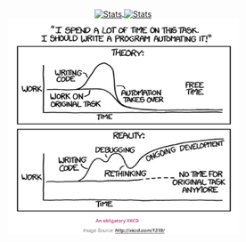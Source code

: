 <div align="center">
<a href="https://github.com/5rahim">
  <img align="center" src="https://github-readme-streak-stats.herokuapp.com?user=5rahim&theme=transparent&hide_border=true" width="400px" alt="Stats" />

<img align="center" src="https://github-readme-stats.vercel.app/api?username=5rahim&show_icons=true&theme=transparent&hide_border=true" width="400px" alt="Stats" />
  
</a>
  </div>
  <div align="center">
    <a href="https://rahim.app">
   <img align="center" src="https://github.com/5rahim/5rahim/blob/main/img_1.png" width="415px" alt="Stats" />
    </a>
</div>
